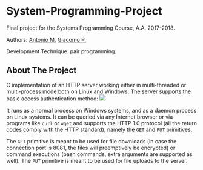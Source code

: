 # System-Programming-Project

Final project for the Systems Programming Course, A.A. 2017-2018.

Authors: [Antonio M.](https://github.com/antoniomuso) [Giacomo P.](https://github.com/Pg96)

Development Technique: pair programming.

## About The Project
C implementation of an HTTP server working either in multi-threaded or multi-process mode both on Linux and Windows.
The server supports the basic access authentication method:
![](https://www.iac.rm.cnr.it/~massimo/urlsyntax.png)

It runs as a normal process on Windows systems, and as a daemon process on Linux systems. It can be queried via any Internet browser or via programs like `curl` or `wget` and supports the HTTP 1.0 protocol (all the return codes comply with the HTTP standard), namely the `GET` and `PUT` primitives.

The `GET` primitive is meant to be used for file downloads (in case the connection port is 8081, the files will preemptively be encrypted) or command executions (bash commands, extra arguments are supported as well).
The `PUT` primitive is meant to be used for file uploads to the server.

